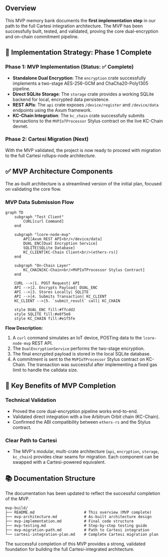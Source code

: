 ## Overview

This MVP memory bank documents the **first implementation step** in our path to the full Cartesi integration architecture. The MVP has been successfully built, tested, and validated, proving the core dual-encryption and on-chain commitment pipeline.

## 🎯 Implementation Strategy: Phase 1 Complete

### **Phase 1: MVP Implementation (Status: ✅ Complete)**
- **Standalone Dual Encryption**: The `encryption` crate successfully implements a two-stage AES-256-GCM and ChaCha20-Poly1305 pipeline.
- **Direct SQLite Storage**: The `storage` crate provides a working SQLite backend for local, encrypted data persistence.
- **REST APIs**: The `api` crate exposes `/device/register` and `/device/data` endpoints using the Axum framework.
- **KC-Chain Integration**: The `kc_chain` crate successfully submits transactions to the `MVPIoTProcessor` Stylus contract on the live KC-Chain devnet.

### **Phase 2: Cartesi Migration (Next)**
With the MVP validated, the project is now ready to proceed with migration to the full Cartesi rollups-node architecture.

## ✅ MVP Architecture Components

The as-built architecture is a streamlined version of the initial plan, focused on validating the core flow.

### **MVP Data Submission Flow**

```mermaid
graph TD
    subgraph "Test Client"
        CURL[curl Command]
    end

    subgraph "lcore-node-mvp"
        API[Axum REST API<br/>/device/data]
        DUAL_ENC[Dual Encryption Service]
        SQLITE[SQLite Database]
        KC_CLIENT[KC-Chain Client<br/>(ethers-rs)]
    end

    subgraph "On-Chain Layer"
        KC_CHAIN[KC-Chain<br/>MVPIoTProcessor Stylus Contract]
    end
    
    CURL -->|1. POST Request| API
    API -->|2. Encrypts Payload| DUAL_ENC
    API -->|3. Stores Locally| SQLITE
    API -->|4. Submits Transaction| KC_CLIENT
    KC_CLIENT -->|5. `submit_result` call| KC_CHAIN
    
    style DUAL_ENC fill:#ffcdd2
    style SQLITE fill:#e8f5e8
    style KC_CHAIN fill:#e1f5fe
```

**Flow Description:**
1.  A `curl` command simulates an IoT device, POSTing data to the `lcore-node-mvp` REST API.
2.  The `DualEncryptionService` performs the two-stage encryption.
3.  The final encrypted payload is stored in the local SQLite database.
4.  A commitment is sent to the `MVPIoTProcessor` Stylus contract on KC-Chain. The transaction was successful after implementing a fixed gas limit to handle the calldata size.

## 🚀 Key Benefits of MVP Completion

### **Technical Validation**
- Proved the core dual-encryption pipeline works end-to-end.
- Validated direct integration with a live Arbitrum Orbit chain (KC-Chain).
- Confirmed the ABI compatibility between `ethers-rs` and the Stylus contract.

### **Clear Path to Cartesi**
- The MVP's modular, multi-crate architecture (`api`, `encryption`, `storage`, `kc_chain`) provides clear seams for migration. Each component can be swapped with a Cartesi-powered equivalent.

## 📚 Documentation Structure

The documentation has been updated to reflect the successful completion of the MVP.

```
mvp-build/
├── README.md                      # This overview (MVP complete)
├── mvp-architecture.md            # As-built architecture design
├── mvp-implementation.md          # Final code structure
├── mvp-testing.md                 # Step-by-step testing guide
├── mvp-migration-path.md          # Path to Cartesi integration
└── cartesi-integration-plan.md    # Complete Cartesi migration plan
```

The successful completion of this MVP provides a strong, validated foundation for building the full Cartesi-integrated architecture. 